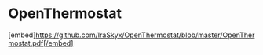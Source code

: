 # OpenThermostat

[embed]https://github.com/IraSkyx/OpenThermostat/blob/master/OpenThermostat.pdf[/embed]
